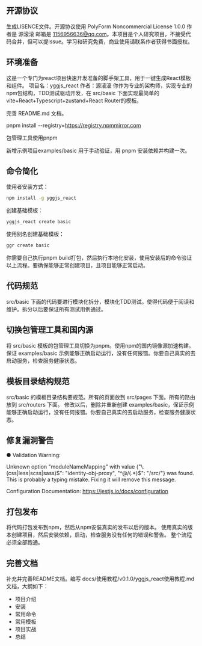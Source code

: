 ## 开源协议
生成LISENCE文件。开源协议使用 PolyForm Noncommercial License 1.0.0  作者是 源滚滚 邮箱是 1156956636@qq.com。本项目是个人研究项目，不接受代码合并，但可以提issue。学习和研究免费，商业使用请联系作者获得书面授权。

## 环境准备
这是一个专门为react项目快速开发准备的脚手架工具，用于一键生成React模板和组件。
项目名：yggjs_react
作者：源滚滚
你作为专业的架构师，实现专业的npm包结构，TDD测试驱动开发，在 src/basic 下面实现最简单的vite+React+Typescript+zustand+React Router的模板。

完善 README.md 文档。

pnpm install --registry=https://registry.npmmirror.com

包管理工具使用pnpm

新增示例项目examples/basic 用于手动验证，用 pnpm 安装依赖并构建一次。

## 命令简化
使用者安装方式：
```bash
npm install -g yggjs_react
```

创建基础模板：
```bash
yggjs_react create basic
```

使用别名创建基础模板：
```bash
ggr create basic
```

你需要自己执行pnpm build打包，然后执行本地化安装，使用安装后的命令验证以上流程。要确保能够正常创建项目，且项目能够正常启动。


## 代码规范
src/basic 下面的代码要进行模块化拆分，模块化TDD测试。使得代码便于阅读和维护。拆分以后要保证所有测试用例通过。


## 切换包管理工具和国内源
将 src/basic 模板的包管理工具切换为pnpm。使用npm的国内镜像源加速构建。
保证 examples/basic 示例能够正确启动运行，没有任何报错。你要自己真实的去启动服务，检查服务健康状态。

## 模板目录结构规范
src/basic 的模板目录结构要规范。所有的页面放到 src/pages 下面。所有的路由放到 src/routers 下面。
修改以后，删除并重新创建 examples/basic，保证示例能够正确启动运行，没有任何报错。你要自己真实的去启动服务，检查服务健康状态。

## 修复漏洞警告
● Validation Warning:

  Unknown option "moduleNameMapping" with value {"\\.(css|less|scss|sass)$": "identity-obj-proxy", "^@/(.*)$": "<rootDir>/src/"} was found.
  This is probably a typing mistake. Fixing it will remove this message.

  Configuration Documentation:
  https://jestjs.io/docs/configuration



## 打包发布
将代码打包发布到npm，然后从npm安装真实的发布以后的版本。
使用真实的版本创建项目，然后安装依赖，启动，检查服务没有任何的错误和警告。
整个流程必须全部跑通。


## 完善文档
补充并完善README文档。编写 docs/使用教程/v0.1.0/yggjs_react使用教程.md 文档，大纲如下：
- 项目介绍
- 安装
- 常用命令
- 常用模板
- 项目实战
- 总结
